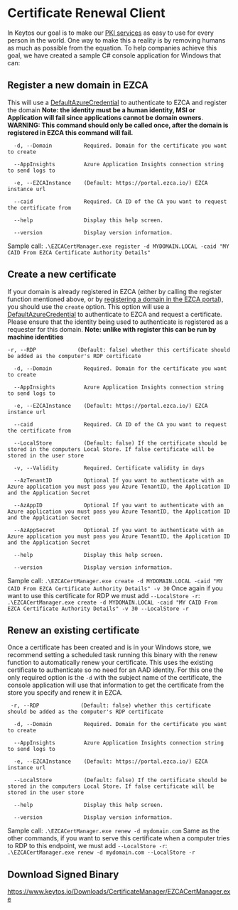 # Certificate Renewal Client
In Keytos our goal is to make our [PKI services](https://www.keytos.io/AZURE-PKI.html) as easy to use for every person in the world. One way to make this a reality is by removing humans as much as possible from the equation. To help companies achieve this goal, we have created a sample C# console application for Windows that can:

## Register a new domain in EZCA
This will use a [DefaultAzureCredential](https://learn.microsoft.com/en-us/dotnet/api/azure.identity.defaultazurecredential?view=azure-dotnet) to authenticate to EZCA and register the domain **Note: the identity must be a human identity, MSI or Application will fail since applications cannot be domain owners**.
**WARNING: This command should only be called once, after the domain is registered in EZCA this command will fail.**
```
  -d, --Domain          Required. Domain for the certificate you want to create

  --AppInsights         Azure Application Insights connection string to send logs to

  -e, --EZCAInstance    (Default: https://portal.ezca.io/) EZCA instance url

  --caid                Required. CA ID of the CA you want to request the certificate from

  --help                Display this help screen.

  --version             Display version information.
```
Sample call:
```.\EZCACertManager.exe register -d MYDOMAIN.LOCAL -caid "MY CAID From EZCA Certificate Authority Details" ```

## Create a new certificate

If your domain is already registered in EZCA (either by calling the register function mentioned above, or by [registering a domain in the EZCA portal](https://docs.keytos.io/azure-pki/registering-a-domain/registering_new_domain/)), you should use the ```create``` option. This option will use a [DefaultAzureCredential](https://learn.microsoft.com/en-us/dotnet/api/azure.identity.defaultazurecredential?view=azure-dotnet) to authenticate to EZCA and request a certificate. Please ensure that the identity being used to authenticate is registered as a requester for this domain. **Note: unlike with register this can be run by machine identities**
```
-r, --RDP             (Default: false) whether this certificate should be added as the computer's RDP certificate

  -d, --Domain          Required. Domain for the certificate you want to create

  --AppInsights         Azure Application Insights connection string to send logs to

  -e, --EZCAInstance    (Default: https://portal.ezca.io/) EZCA instance url

  --caid                Required. CA ID of the CA you want to request the certificate from

  --LocalStore          (Default: false) If the certificate should be stored in the computers Local Store. If false certificate will be stored in the user store

  -v, --Validity        Required. Certificate validity in days

  --AzTenantID          Optional If you want to authenticate with an Azure application you must pass you Azure TenantID, the Application ID and the Application Secret

  --AzAppID             Optional If you want to authenticate with an Azure application you must pass you Azure TenantID, the Application ID and the Application Secret

  --AzAppSecret         Optional If you want to authenticate with an Azure application you must pass you Azure TenantID, the Application ID and the Application Secret

  --help                Display this help screen.

  --version             Display version information.
```
Sample call:
```.\EZCACertManager.exe create -d MYDOMAIN.LOCAL -caid "MY CAID From EZCA Certificate Authority Details" -v 30```
Once again if you want to use this certificate for RDP we must add ```--LocalStore -r```:
```.\EZCACertManager.exe create -d MYDOMAIN.LOCAL -caid "MY CAID From EZCA Certificate Authority Details" -v 30 --LocalStore -r```

## Renew an existing certificate
Once a certificate has been created and is in your Windows store, we recommend setting a scheduled task running this binary with the renew function to automatically renew your certificate. This uses the existing certificate to authenticate so no need for an AAD identity. For this one the only required option is the ```-d``` with the subject name of the certificate, the console application will use that information to get the certificate from the store you specify and renew it in EZCA.
```
 -r, --RDP             (Default: false) whether this certificate should be added as the computer's RDP certificate

  -d, --Domain          Required. Domain for the certificate you want to create

  --AppInsights         Azure Application Insights connection string to send logs to

  -e, --EZCAInstance    (Default: https://portal.ezca.io/) EZCA instance url

  --LocalStore          (Default: false) If the certificate should be stored in the computers Local Store. If false certificate will be stored in the user store

  --help                Display this help screen.

  --version             Display version information.
```
Sample call:
```.\EZCACertManager.exe renew -d mydomain.com```
Same as the other commands, if you want to serve this certificate when a computer tries to RDP to this endpoint, we must add ```--LocalStore -r```:
```.\EZCACertManager.exe renew -d mydomain.com --LocalStore -r```

## Download Signed Binary 
https://www.keytos.io/Downloads/CertificateManager/EZCACertManager.exe 